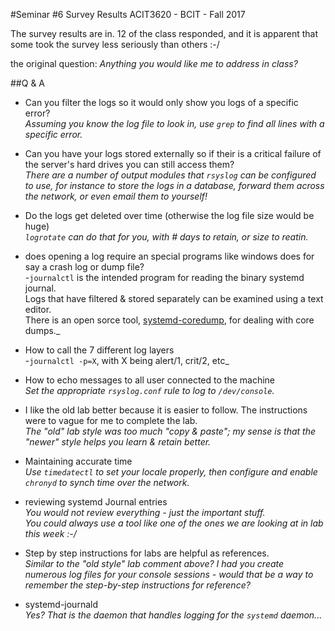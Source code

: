 #Seminar #6 Survey Results
ACIT3620 - BCIT - Fall 2017

The survey results are in. 12 of the class responded, and it is apparent
that some took the survey less seriously than others :-/

the original question: 
_Anything you would like me to address in class?_

##Q & A

- Can you filter the logs so it would only show you logs of a specific error?  
_Assuming you know the log file to look in, use `grep` to find all lines with a specific error._

- Can you have your logs stored externally so if their is a critical failure of the server's hard drives you can still access them?  
_There are a number of output modules that `rsyslog` can be configured to use, for instance to
store the logs in a database, forward them across the network, or even email them to yourself!_

- Do the logs get deleted over time (otherwise the log file size would be huge)  
_`logrotate` can do that for you, with # days to retain, or size to reatin._

- does opening a log require an special programs like windows does for say a crash log or dump file?  
-`journalctl` is the intended program for reading the binary systemd journal.  
Logs that have filtered & stored separately can be examined using a text editor.  
There is an open sorce tool, [systemd-coredump](https://www.freedesktop.org/software/systemd/man/systemd-coredump.html), for dealing with core dumps._

- How to call the 7 different log layers  
-`journalctl -p=X`, with X being alert/1, crit/2, etc_

- How to echo messages to all user connected to the machine  
_Set the appropriate `rsyslog.conf` rule to log to `/dev/console`._

- I like the old lab better because it is easier to follow. The instructions were to vague for me to complete the lab.  
_The "old" lab style was too much "copy & paste"; my sense is that the "newer" style helps you learn & retain better._

- Maintaining accurate time  
_Use `timedatectl` to set your locale properly, then configure and enable `chronyd` to synch time over the network._

- reviewing systemd Journal entries  
_You would not review everything - just the important stuff.  
You *could* always use a tool like one of the ones we are looking at in lab this week :-/_

- Step by step instructions for labs are helpful as references.  
_Similar to the "old style" lab comment above? I had you create numerous log files for your console 
sessions - would that be a way to remember the step-by-step instructions for reference?_

- systemd-journald  
_Yes? That is the daemon that handles logging for the `systemd` daemon..._
